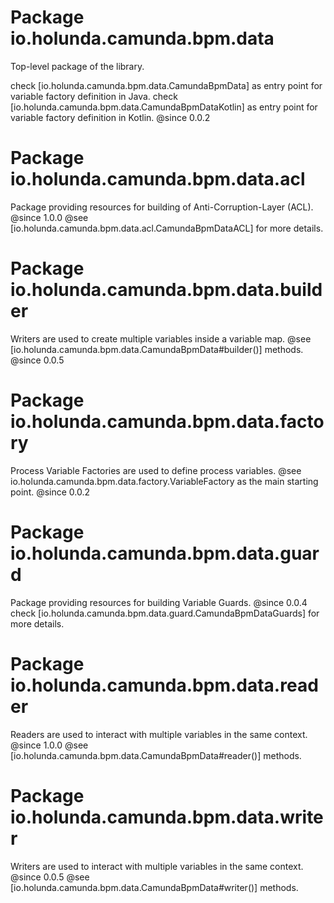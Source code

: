 # Package io.holunda.camunda.bpm.data

Top-level package of the library.

check [io.holunda.camunda.bpm.data.CamundaBpmData] as entry point for variable factory definition in Java.
check [io.holunda.camunda.bpm.data.CamundaBpmDataKotlin] as entry point for variable factory definition in Kotlin.
@since 0.0.2

# Package io.holunda.camunda.bpm.data.acl

Package providing resources for building of Anti-Corruption-Layer (ACL).
@since 1.0.0
@see [io.holunda.camunda.bpm.data.acl.CamundaBpmDataACL] for more details.

# Package io.holunda.camunda.bpm.data.builder

Writers are used to create multiple variables inside a variable map.
@see [io.holunda.camunda.bpm.data.CamundaBpmData#builder()] methods.
@since 0.0.5

# Package io.holunda.camunda.bpm.data.factory

Process Variable Factories are used to define process variables.
@see io.holunda.camunda.bpm.data.factory.VariableFactory as the main starting point.
@since 0.0.2

# Package io.holunda.camunda.bpm.data.guard

Package providing resources for building Variable Guards.
@since 0.0.4
check [io.holunda.camunda.bpm.data.guard.CamundaBpmDataGuards] for more details.

# Package io.holunda.camunda.bpm.data.reader

Readers are used to interact with multiple variables in the same context.
@since 1.0.0
@see [io.holunda.camunda.bpm.data.CamundaBpmData#reader()] methods.

# Package io.holunda.camunda.bpm.data.writer

Writers are used to interact with multiple variables in the same context.
@since 0.0.5
@see [io.holunda.camunda.bpm.data.CamundaBpmData#writer()] methods.
